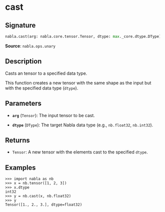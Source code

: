 # cast

## Signature

```python
nabla.cast(arg: nabla.core.tensor.Tensor, dtype: max._core.dtype.DType) -> nabla.core.tensor.Tensor
```

**Source**: `nabla.ops.unary`

## Description

Casts an tensor to a specified data type.

This function creates a new tensor with the same shape as the input but
with the specified data type (`dtype`).

## Parameters

- **`arg`** (`Tensor`): The input tensor to be cast.

- **`dtype`** (`DType`): The target Nabla data type (e.g., `nb.float32`, `nb.int32`).

## Returns

- `Tensor`: A new tensor with the elements cast to the specified `dtype`.

## Examples

```pycon
>>> import nabla as nb
>>> x = nb.tensor([1, 2, 3])
>>> x.dtype
int32
>>> y = nb.cast(x, nb.float32)
>>> y
Tensor([1., 2., 3.], dtype=float32)
```

